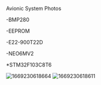 Avionic System Photos


-BMP280

-EEPROM

-E22-900T22D

-NEO6MV2

*STM32F103C8T6

![1669230618664](https://user-images.githubusercontent.com/63429097/215523479-f5443129-5cc5-4400-9f71-b8a9e33f93c2.jpg)
![1669230618611](https://user-images.githubusercontent.com/63429097/215523485-93721b7f-9906-4dab-91f5-fbb9e8a9a383.jpg)
